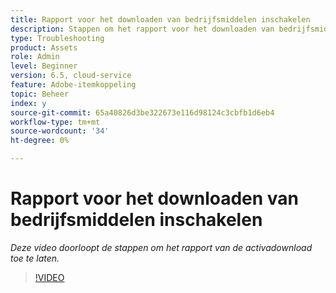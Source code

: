 ```yaml
---
title: Rapport voor het downloaden van bedrijfsmiddelen inschakelen
description: Stappen om het rapport voor het downloaden van bedrijfsmiddelen in te schakelen
type: Troubleshooting
product: Assets
role: Admin
level: Beginner
version: 6.5, cloud-service
feature: Adobe-itemkoppeling
topic: Beheer
index: y
source-git-commit: 65a40826d3be322673e116d98124c3cbfb1d6eb4
workflow-type: tm+mt
source-wordcount: '34'
ht-degree: 0%

---
```



# Rapport voor het downloaden van bedrijfsmiddelen inschakelen

*Deze video doorloopt de stappen om het rapport van de activadownload toe te laten.*

>[!VIDEO](https://video.tv.adobe.com/v/335463?quality=9&learn=on)


